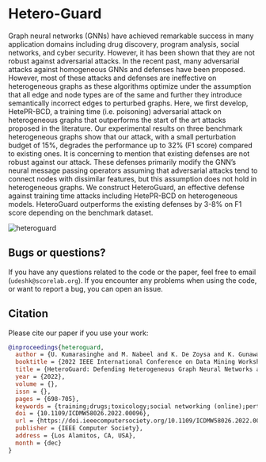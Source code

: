 # Hetero-Guard

Graph neural networks (GNNs) have achieved remarkable success in many application domains including drug discovery, program analysis, social networks, and cyber security. However, it has been shown that they are not robust against adversarial attacks. In the recent past, many adversarial attacks against homogeneous GNNs and defenses have been proposed. However, most of these attacks and defenses are ineffective on heterogeneous graphs as these algorithms optimize under the assumption that all edge and node types are of the same and further they introduce semantically incorrect edges to perturbed graphs. Here, we first develop, HetePR-BCD, a training time (i.e. poisoning) adversarial attack on heterogeneous graphs that outperforms the start of the art attacks proposed in the literature. Our experimental results on three benchmark heterogeneous graphs show that our attack, with a small perturbation budget of 15%, degrades the performance up to 32% (F1 score) compared to existing ones. It is concerning to mention that existing defenses are not robust against our attack. These defenses primarily modify the GNN’s neural message passing operators assuming that adversarial attacks tend to connect nodes with dissimilar features, but this assumption does not hold in heterogeneous graphs. We construct HeteroGuard, an effective defense against training time attacks including HetePR-BCD on heterogeneous models. HeteroGuard outperforms the existing defenses by 3-8% on F1 score depending on the benchmark dataset.

![heteroguard](https://user-images.githubusercontent.com/9572475/219336616-9cb19f9c-88e7-40cc-98ca-4d5b5f6bc6ee.jpg)

## Bugs or questions?

If you have any questions related to the code or the paper, feel free to email (`udeshk@scorelab.org`). If you encounter any problems when using the code, or want to report a bug, you can open an issue.

## Citation

Please cite our paper if you use your work:

```bibtex
@inproceedings{heteroguard,
  author = {U. Kumarasinghe and M. Nabeel and K. De Zoysa and K. Gunawardana and C. Elvitigala},
  booktitle = {2022 IEEE International Conference on Data Mining Workshops (ICDMW)},
  title = {HeteroGuard: Defending Heterogeneous Graph Neural Networks against Adversarial Attacks},
  year = {2022},
  volume = {},
  issn = {},
  pages = {698-705},
  keywords = {training;drugs;toxicology;social networking (online);perturbation methods;message passing;conferences},
  doi = {10.1109/ICDMW58026.2022.00096},
  url = {https://doi.ieeecomputersociety.org/10.1109/ICDMW58026.2022.00096},
  publisher = {IEEE Computer Society},
  address = {Los Alamitos, CA, USA},
  month = {dec}
}


